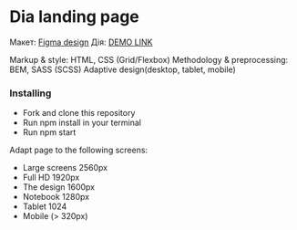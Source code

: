 # Dia landing page
Макет: [Figma design](https://www.figma.com/file/7qwsWggv9BAxMi2VPhBuPr/Air-(formerly-Dia)?node-id=9138%3A35)
Дія: [DEMO LINK](https://misharosa.github.io/layout_dia/)

Markup & style: HTML, CSS (Grid/Flexbox)
Methodology & preprocessing: BEM, SASS (SCSS)
Adaptive design(desktop, tablet, mobile)

### Installing
* Fork and clone this repository
* Run npm install in your terminal
* Run npm start

Adapt page to the following screens:
- Large screens 2560px
- Full HD 1920px
- The design 1600px
- Notebook 1280px
- Tablet 1024
- Mobile (> 320px)
